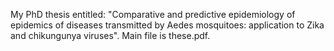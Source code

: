 My PhD thesis entitled: "Comparative and predictive epidemiology of epidemics of diseases transmitted by Aedes mosquitoes: application to Zika and chikungunya viruses".
Main file is these.pdf.
